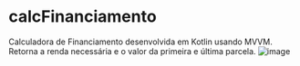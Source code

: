 # calcFinanciamento
Calculadora de Financiamento desenvolvida em Kotlin usando MVVM.
Retorna a renda necessária e o valor da primeira e última parcela.
![image](https://github.com/user-attachments/assets/a2f91600-6869-43fa-b544-0c62e1c5c9ac)
